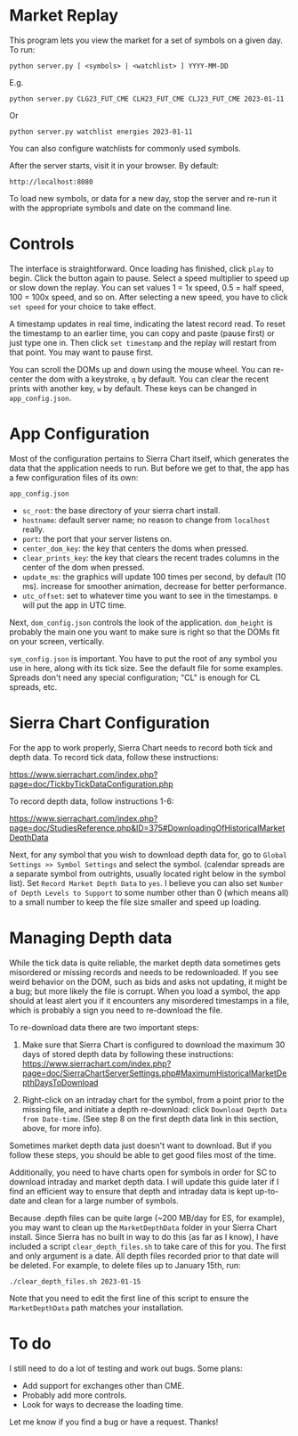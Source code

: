 # Market Replay

This program lets you view the market for a set of symbols on a given day. To run:

`python server.py [ <symbols> | <watchlist> ] YYYY-MM-DD`

E.g.

`python server.py CLG23_FUT_CME CLH23_FUT_CME CLJ23_FUT_CME 2023-01-11`

Or

`python server.py watchlist energies 2023-01-11`

You can also configure watchlists for commonly used symbols.

After the server starts, visit it in your browser. By default:

`http://localhost:8080`

To load new symbols, or data for a new day, stop the server and re-run it with the appropriate symbols and date on the command line.

# Controls

The interface is straightforward. Once loading has finished, click `play` to begin. Click the button again to pause. Select a speed multiplier to speed up or slow down the replay. You can set values 1 = 1x speed, 0.5 = half speed, 100 = 100x speed, and so on. After selecting a new speed, you have to click `set speed` for your choice to take effect.

A timestamp updates in real time, indicating the latest record read. To reset the timestamp to an earlier time, you can copy and paste (pause first) or just type one in. Then click `set timestamp` and the replay will restart from that point. You may want to pause first.

You can scroll the DOMs up and down using the mouse wheel. You can re-center the dom with a keystroke, `q` by default. You can clear the recent prints with another key, `w` by default. These keys can be changed in `app_config.json`.

# App Configuration

Most of the configuration pertains to Sierra Chart itself, which generates the data that the application needs to run. But before we get to that, the app has a few configuration files of its own:

`app_config.json`

 - `sc_root`: the base directory of your sierra chart install.
 - `hostname`: default server name; no reason to change from `localhost` really.
 - `port`: the port that your server listens on.
 - `center_dom_key`: the key that centers the doms when pressed.
 - `clear_prints_key`: the key that clears the recent trades columns in the center of the dom when pressed.
 - `update_ms`: the graphics will update 100 times per second, by default (10 ms). increase for smoother animation, decrease for better performance.
 - `utc_offset`: set to whatever time you want to see in the timestamps. `0` will put the app in UTC time.

 Next, `dom_config.json` controls the look of the application. `dom_height` is probably the main one you want to make sure is right so that the DOMs fit on your screen, vertically.

 `sym_config.json` is important. You have to put the root of any symbol you use in here, along with its tick size. See the default file for some examples. Spreads don't need any special configuration; "CL" is enough for CL spreads, etc.

# Sierra Chart Configuration

For the app to work properly, Sierra Chart needs to record both tick and depth data. To record tick data, follow these instructions:

https://www.sierrachart.com/index.php?page=doc/TickbyTickDataConfiguration.php

To record depth data, follow instructions 1-6:

https://www.sierrachart.com/index.php?page=doc/StudiesReference.php&ID=375#DownloadingOfHistoricalMarketDepthData

Next, for any symbol that you wish to download depth data for, go to `Global Settings >> Symbol Settings` and select the symbol.  (calendar spreads are a separate symbol from outrights, usually located right below in the symbol list). Set `Record Market Depth Data` to `yes`. I believe you can also set `Number of Depth Levels to Support` to some number other than 0 (which means all) to a small number to keep the file size smaller and speed up loading.

# Managing Depth data

While the tick data is quite reliable, the market depth data sometimes gets misordered or missing records and needs to be redownloaded. If you see weird behavior on the DOM, such as bids and asks not updating, it might be a bug; but more likely the file is corrupt. When you load a symbol, the app should at least alert you if it encounters any misordered timestamps in a file, which is probably a sign you need to re-download the file.

To re-download data there are two important steps:

1. Make sure that Sierra Chart is configured to download the maximum 30 days of stored depth data by following these instructions: https://www.sierrachart.com/index.php?page=doc/SierraChartServerSettings.php#MaximumHistoricalMarketDepthDaysToDownload

2. Right-click on an intraday chart for the symbol, from a point prior to the missing file, and initiate a depth re-download: click `Download Depth Data from Date-time`. (See step 8 on the first depth data link in this section, above, for more info).

Sometimes market depth data just doesn't want to download. But if you follow these steps, you should be able to get good files most of the time.

Additionally, you need to have charts open for symbols in order for SC to download intraday and market depth data. I will update this guide later if I find an efficient way to ensure that depth and intraday data is kept up-to-date and clean for a large number of symbols.

Because .depth files can be quite large (~200 MB/day for ES, for example), you may want to clean up the `MarketDepthData` folder in your Sierra Chart install. Since Sierra has no built in way to do this (as far as I know), I have included a script `clear_depth_files.sh` to take care of this for you. The first and only argument is a date. All depth files recorded prior to that date will be deleted. For example, to delete files up to January 15th, run:

`./clear_depth_files.sh 2023-01-15`

Note that you need to edit the first line of this script to ensure the `MarketDepthData` path matches your installation.

# To do

I still need to do a lot of testing and work out bugs. Some plans:

- Add support for exchanges other than CME.
- Probably add more controls.
- Look for ways to decrease the loading time.

Let me know if you find a bug or have a request. Thanks!
